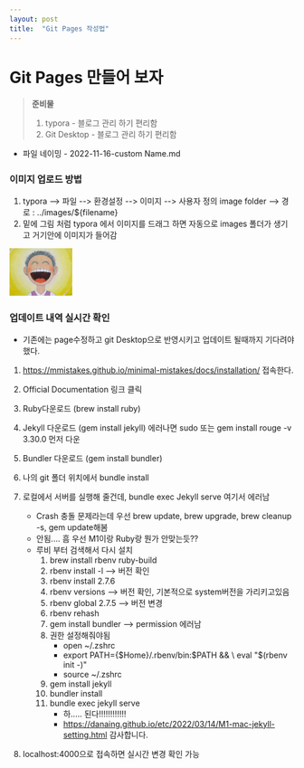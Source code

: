 ```yaml
---
layout: post 
title:  "Git Pages 작성법" 
---
```


#   Git Pages 만들어 보자

> **준비물**
>
> 1. typora - 블로그 관리 하기 편리함
> 2. Git Desktop - 블로그 관리 하기 편리함

- 파일 네이밍 - 2022-11-16-custom Name.md

### 이미지 업로드 방법

1. typora --> 파일 --> 환경설정 --> 이미지 --> 사용자 정의 image folder --> 경로 : ../images/${filename}
2. 밑에 그림 처럼 typora 에서 이미지를 드래그 하면 자동으로 images 폴더가 생기고 거기안에 이미지가 들어감
<img src="../images/2022-11-16-first-posting/웃음.PNG" alt="웃음" style="zoom:50%;" />

### 업데이트 내역 실시간 확인

- 기존에는 page수정하고 git Desktop으로 반영시키고 업데이트 될때까지 기다려야 했다. 

1. https://mmistakes.github.io/minimal-mistakes/docs/installation/ 접속한다.

2.  Official Documentation 링크 클릭

3. Ruby다운로드 (brew install ruby)

4. Jekyll 다운로드 (gem install jekyll) 에러나면 sudo 또는 gem install rouge -v 3.30.0 먼저 다운

5. Bundler 다운로드 (gem install bundler)

6. 나의 git 폴더 위치에서 bundle install

7. 로컬에서 서버를 실행해 줄건데, bundle exec Jekyll serve 여기서 에러남 

   - Crash 충돌 문제라는데 우선 brew update, brew upgrade, brew cleanup -s, gem update해봄
   - 안됨.... 흠 우선 M1이랑 Ruby랑 뭔가 안맞는듯??
   - 루비 부터 검색해서 다시 설치
     1. brew install rbenv ruby-build
     2. rbenv install -l --> 버전 확인
     3. rbenv install 2.7.6
     4. rbenv versions --> 버전 확인, 기본적으로 system버전을 가리키고있음
     5. rbenv global 2.7.5 --> 버전 변경
     6. rbenv rehash
     7. gem install bundler --> permission 에러남
     8. 권한 설정해줘야됨
        - open ~/.zshrc
        - export PATH={$Home}/.rbenv/bin:$PATH && \ eval "$(rbenv init -)"
        - source ~/.zshrc
     9. gem install jekyll
     10. bundler install
     11. bundle exec jekyll serve
         - 하..... 된다!!!!!!!!!!!!
         - https://danaing.github.io/etc/2022/03/14/M1-mac-jekyll-setting.html 감사합니다.

8. localhost:4000으로 접속하면 실시간 변경 확인 가능

   

